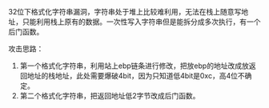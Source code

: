 32位下格式化字符串漏洞，字符串处于堆上比较难利用，无法在栈上随意写地址，只能利用栈上原有的数据。一次性写入字符串但是能拆分成多次执行，有一个后门函数。

攻击思路：
1. 第一个格式化字符串，利用站上ebp链条进行修改，把放ebp的地址改成放返回地址的栈地址，此处需要爆破4bit，因为只知道低4bit是0xc，高4位不确定。
2. 第二个格式化字符串，把返回地址低2字节改成后门函数。
